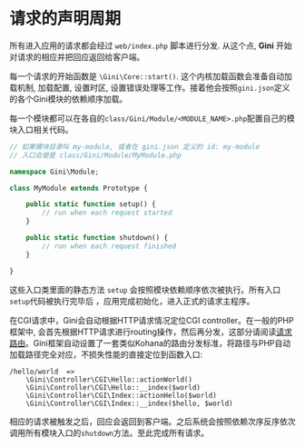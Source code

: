 # 请求的声明周期

所有进入应用的请求都会经过 `web/index.php` 脚本进行分发. 从这个点, **Gini** 开始对请求的相应并把回应返回给客户端。

每一个请求的开始函数是 `\Gini\Core::start()`. 这个内核加载函数会准备自动加载机制, 加载配置, 设置时区, 设置错误处理等工作。接着他会按照`gini.json`定义的各个Gini模块的依赖顺序加载。

每一个模块都可以在各自的`class/Gini/Module/<MODULE_NAME>.php`配置自己的模块入口相关代码。

```php
// 如果模块目录叫 my-module, 或者在 gini.json 定义的 id: my-module
// 入口会是是 class/Gini/Module/MyModule.php

namespace Gini\Module;

class MyModule extends Prototype {

    public static function setup() {
        // run when each request started
    }

    public static function shutdown() {
        // run when each request finished
    }

}
```

这些入口类里面的静态方法 `setup` 会按照模块依赖顺序依次被执行。所有入口`setup`代码被执行完毕后 ，应用完成初始化，进入正式的请求主程序。

在CGI请求中，Gini会自动根据HTTP请求情况定位CGI controller。在一般的PHP框架中, 会首先根据HTTP请求进行routing操作，然后再分发，这部分请阅读[请求路由](/cgi/routing.md)。Gini框架自动设置了一套类似Kohana的路由分发标准，将路径与PHP自动加载路径完全对应，不损失性能的直接定位到函数入口:

```
/hello/world  =>
    \Gini\Controller\CGI\Hello::actionWorld()
    \Gini\Controller\CGI\Hello::__index($world)
    \Gini\Controller\CGI\Index::actionHello($world)
    \Gini\Controller\CGI\Index::__index($hello, $world)
```

相应的请求被触发之后，回应会返回到客户端。之后系统会按照依赖次序反序依次调用所有模块入口的`shutdown`方法。至此完成所有请求。

